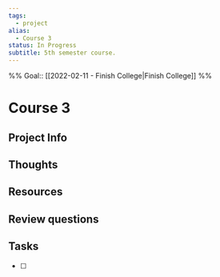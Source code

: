 ```yaml
---
tags:
  - project
alias:
  - Course 3
status: In Progress
subtitle: 5th semester course.
---
```

%%
Goal:: [[2022-02-11 - Finish College|Finish College]]
%%

# Course 3

## Project Info

## Thoughts 

## Resources

## Review questions

## Tasks
- [ ] 